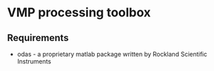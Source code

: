 # VMP processing toolbox

## Requirements

* odas - a proprietary matlab package written by Rockland Scientific Instruments